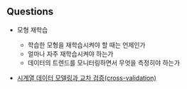 ## Questions

* 모형 재학습
  * 학습한 모형을 재학습시켜야 할 때는 언제인가
  * 얼마나 자주 재학습시켜야 하는가
  * 데이터의 트렌드를 모니터링하면서 무엇을 측정히야 하는가 

* [시계열 데이터 모델링과 교차 검증(cross-validation)](./blog/time_series.md)
